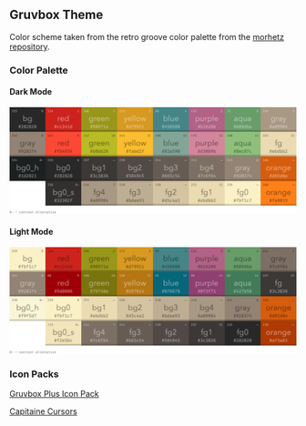 ## Gruvbox Theme

Color scheme taken from the retro groove color palette from the [morhetz repository](https://github.com/morhetz/gruvbox).

### Color Palette

#### Dark Mode

![Gruvbox Dark](/assets/gruvbox-dark.png)

#### Light Mode

![Grubbox Light](/assets/gruvbox-light.png)

### Icon Packs

[Gruvbox Plus Icon Pack](https://store.kde.org/p/1961046/)

[Capitaine Cursors](https://store.kde.org/p/1818760)